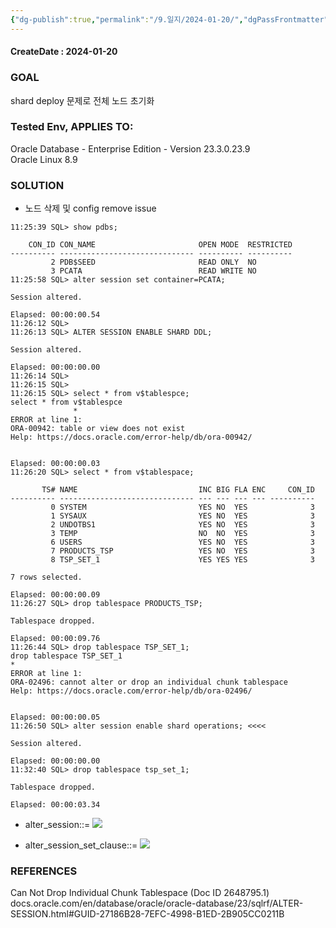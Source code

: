 ```yaml
---
{"dg-publish":true,"permalink":"/9.일지/2024-01-20/","dgPassFrontmatter":true,"noteIcon":""}
---
```




#### CreateDate : 2024-01-20

### GOAL
shard deploy 문제로 전체 노드 초기화

### Tested Env, APPLIES TO:
Oracle Database - Enterprise Edition - Version 23.3.0.23.9  
Oracle Linux 8.9

### SOLUTION
- 노드 삭제 및 config remove issue
```
11:25:39 SQL> show pdbs;

    CON_ID CON_NAME                       OPEN MODE  RESTRICTED
---------- ------------------------------ ---------- ----------
         2 PDB$SEED                       READ ONLY  NO
         3 PCATA                          READ WRITE NO
11:25:58 SQL> alter session set container=PCATA;

Session altered.

Elapsed: 00:00:00.54
11:26:12 SQL>
11:26:13 SQL> ALTER SESSION ENABLE SHARD DDL;

Session altered.

Elapsed: 00:00:00.00
11:26:14 SQL>
11:26:15 SQL>
11:26:15 SQL> select * from v$tablespce;
select * from v$tablespce
              *
ERROR at line 1:
ORA-00942: table or view does not exist
Help: https://docs.oracle.com/error-help/db/ora-00942/


Elapsed: 00:00:00.03
11:26:20 SQL> select * from v$tablespace;

       TS# NAME                           INC BIG FLA ENC     CON_ID
---------- ------------------------------ --- --- --- --- ----------
         0 SYSTEM                         YES NO  YES              3
         1 SYSAUX                         YES NO  YES              3
         2 UNDOTBS1                       YES NO  YES              3
         3 TEMP                           NO  NO  YES              3
         6 USERS                          YES NO  YES              3
         7 PRODUCTS_TSP                   YES NO  YES              3
         8 TSP_SET_1                      YES YES YES              3

7 rows selected.

Elapsed: 00:00:00.09
11:26:27 SQL> drop tablespace PRODUCTS_TSP;

Tablespace dropped.

Elapsed: 00:00:09.76
11:26:44 SQL> drop tablespace TSP_SET_1;
drop tablespace TSP_SET_1
*
ERROR at line 1:
ORA-02496: cannot alter or drop an individual chunk tablespace
Help: https://docs.oracle.com/error-help/db/ora-02496/


Elapsed: 00:00:00.05
11:26:50 SQL> alter session enable shard operations; <<<< 

Session altered.

Elapsed: 00:00:00.00
11:32:40 SQL> drop tablespace tsp_set_1;

Tablespace dropped.

Elapsed: 00:00:03.34

```

- alter_session::=
![](https://i.imgur.com/Vkik1WZ.png)

- alter_session_set_clause::=
![](https://i.imgur.com/AMWw9Ej.png)


### REFERENCES
Can Not Drop Individual Chunk Tablespace (Doc ID 2648795.1)
docs.oracle.com/en/database/oracle/oracle-database/23/sqlrf/ALTER-SESSION.html#GUID-27186B28-7EFC-4998-B1ED-2B905CC0211B